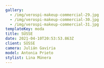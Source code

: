 ```yaml
---
gallery:
  - /img/verospi-makeup-commercial-29.jpg
  - /img/verospi-makeup-commercial-30.jpg
  - /img/verospi-makeup-commercial-31.jpg
templateKey: moda
title: SÜSSE
date: 2021-04-10T20:53:53.863Z
client: SÜSSE
camera: Julián Gaviria
model: Antonia Prieto
stylist: Lina Múnera
---
```

